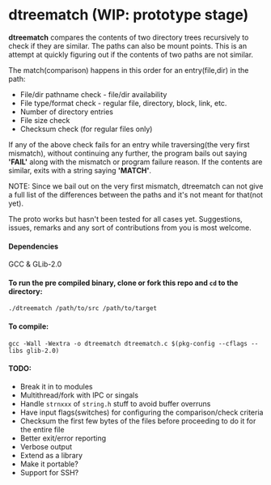 # dtreematch (WIP: prototype stage)

__dtreematch__ compares the contents of two directory trees recursively to check if they are similar. The paths can also be mount points.
This is an attempt at quickly figuring out if the contents of two paths are not similar.

The match(comparison) happens in this order for an entry(file,dir) in the path:

  - File/dir pathname check - file/dir availability
  - File type/format check - regular file, directory, block, link, etc.
  - Number of directory entries
  - File size check
  - Checksum check (for regular files only)

If any of the above check fails for an entry while traversing(the very first mismatch), without continuing any further, the program bails out saying __'FAIL'__ along with the mismatch or program failure reason. If the contents are similar, exits with a string saying __'MATCH'__.

NOTE: Since we bail out on the very first mismatch, dtreematch can not give a full list of the differences between the paths and it's not meant for that(not yet).

The proto works but hasn't been tested for all cases yet. Suggestions, issues, remarks and any sort of contributions from you is most welcome. 

#### Dependencies
GCC & GLib-2.0

#### To run the pre compiled binary, clone or fork this repo and `cd` to the directory:
`./dtreematch /path/to/src /path/to/target`

#### To compile:
`gcc -Wall -Wextra -o dtreematch dtreematch.c $(pkg-config --cflags --libs glib-2.0)`

#### TODO:
  - Break it in to modules
  - Multithread/fork with IPC or singals
  - Handle `strnxxx` of `string.h` stuff to avoid buffer overruns 
  - Have input flags(switches) for configuring the comparison/check criteria
  - Checksum the first few bytes of the files before proceeding to do it for the entire file
  - Better exit/error reporting
  - Verbose output
  - Extend as a library
  - Make it portable?
  - Support for SSH?
